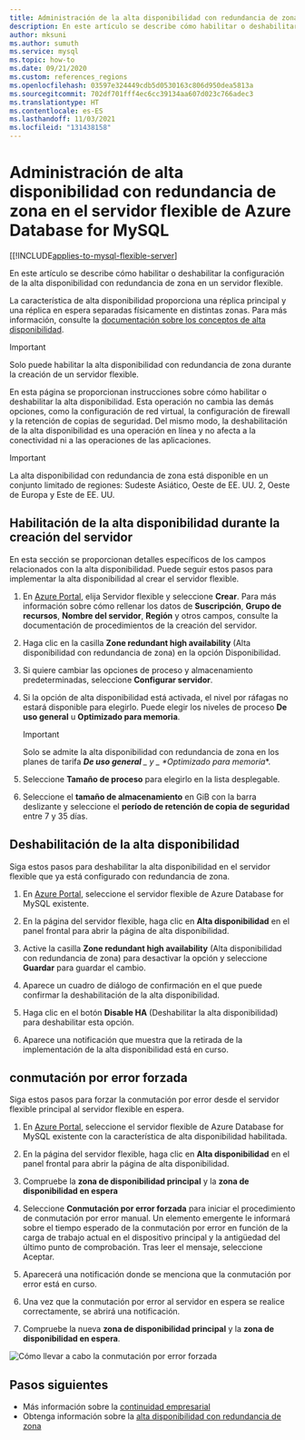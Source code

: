 ```yaml
---
title: Administración de la alta disponibilidad con redundancia de zona en un servidor flexible de Azure Database for MySQL mediante Azure Portal
description: En este artículo se describe cómo habilitar o deshabilitar la alta disponibilidad con redundancia de zona en un servidor flexible de Azure Database for MySQL mediante Azure Portal.
author: mksuni
ms.author: sumuth
ms.service: mysql
ms.topic: how-to
ms.date: 09/21/2020
ms.custom: references_regions
ms.openlocfilehash: 03597e324449cdb5d0530163c806d950dea5813a
ms.sourcegitcommit: 702df701fff4ec6cc39134aa607d023c766adec3
ms.translationtype: HT
ms.contentlocale: es-ES
ms.lasthandoff: 11/03/2021
ms.locfileid: "131438158"
---
```

# <a name="manage-zone-redundant-high-availability-in-azure-database-for-mysql-flexible-server"></a>Administración de alta disponibilidad con redundancia de zona en el servidor flexible de Azure Database for MySQL 

[[!INCLUDE[applies-to-mysql-flexible-server](../includes/applies-to-mysql-flexible-server.md)]

En este artículo se describe cómo habilitar o deshabilitar la configuración de la alta disponibilidad con redundancia de zona en un servidor flexible.

La característica de alta disponibilidad proporciona una réplica principal y una réplica en espera separadas físicamente en distintas zonas. Para más información, consulte la [documentación sobre los conceptos de alta disponibilidad](./concepts/../concepts-high-availability.md).

> [!IMPORTANT]
> Solo puede habilitar la alta disponibilidad con redundancia de zona durante la creación de un servidor flexible.

En esta página se proporcionan instrucciones sobre cómo habilitar o deshabilitar la alta disponibilidad. Esta operación no cambia las demás opciones, como la configuración de red virtual, la configuración de firewall y la retención de copias de seguridad. Del mismo modo, la deshabilitación de la alta disponibilidad es una operación en línea y no afecta a la conectividad ni a las operaciones de las aplicaciones.

> [!IMPORTANT]
> La alta disponibilidad con redundancia de zona está disponible en un conjunto limitado de regiones: Sudeste Asiático, Oeste de EE. UU. 2, Oeste de Europa y Este de EE. UU.  

## <a name="enable-high-availability-during-server-creation"></a>Habilitación de la alta disponibilidad durante la creación del servidor

En esta sección se proporcionan detalles específicos de los campos relacionados con la alta disponibilidad. Puede seguir estos pasos para implementar la alta disponibilidad al crear el servidor flexible.

1. En [Azure Portal](https://portal.azure.com/), elija Servidor flexible y seleccione **Crear**.  Para más información sobre cómo rellenar los datos de **Suscripción**, **Grupo de recursos**, **Nombre del servidor**, **Región** y otros campos, consulte la documentación de procedimientos de la creación del servidor.

2. Haga clic en la casilla **Zone redundant high availability** (Alta disponibilidad con redundancia de zona) en la opción Disponibilidad.

3. Si quiere cambiar las opciones de proceso y almacenamiento predeterminadas, seleccione **Configurar servidor**.

4. Si la opción de alta disponibilidad está activada, el nivel por ráfagas no estará disponible para elegirlo. Puede elegir los niveles de proceso **De uso general** u **Optimizado para memoria**.

    > [!IMPORTANT]
    > Solo se admite la alta disponibilidad con redundancia de zona en los planes de tarifa ***De uso general** _ y _ *_Optimizado para memoria_**.

5. Seleccione **Tamaño de proceso** para elegirlo en la lista desplegable.

6. Seleccione el **tamaño de almacenamiento** en GiB con la barra deslizante y seleccione el **período de retención de copia de seguridad** entre 7 y 35 días.   

## <a name="disable-high-availability"></a>Deshabilitación de la alta disponibilidad

Siga estos pasos para deshabilitar la alta disponibilidad en el servidor flexible que ya está configurado con redundancia de zona.

1. En [Azure Portal](https://portal.azure.com/), seleccione el servidor flexible de Azure Database for MySQL existente.

2. En la página del servidor flexible, haga clic en **Alta disponibilidad** en el panel frontal para abrir la página de alta disponibilidad.

3. Active la casilla **Zone redundant high availability** (Alta disponibilidad con redundancia de zona) para desactivar la opción y seleccione **Guardar** para guardar el cambio.

4. Aparece un cuadro de diálogo de confirmación en el que puede confirmar la deshabilitación de la alta disponibilidad.

5. Haga clic en el botón **Disable HA** (Deshabilitar la alta disponibilidad) para deshabilitar esta opción.

6. Aparece una notificación que muestra que la retirada de la implementación de la alta disponibilidad está en curso.

## <a name="forced-failover"></a>conmutación por error forzada

Siga estos pasos para forzar la conmutación por error desde el servidor flexible principal al servidor flexible en espera.

1. En [Azure Portal](https://portal.azure.com/), seleccione el servidor flexible de Azure Database for MySQL existente con la característica de alta disponibilidad habilitada.

2. En la página del servidor flexible, haga clic en **Alta disponibilidad** en el panel frontal para abrir la página de alta disponibilidad.

3. Compruebe la **zona de disponibilidad principal** y la **zona de disponibilidad en espera**

4. Seleccione **Conmutación por error forzada** para iniciar el procedimiento de conmutación por error manual. Un elemento emergente le informará sobre el tiempo esperado de la conmutación por error en función de la carga de trabajo actual en el dispositivo principal y la antigüedad del último punto de comprobación. Tras leer el mensaje, seleccione Aceptar.

5. Aparecerá una notificación donde se menciona que la conmutación por error está en curso.

6. Una vez que la conmutación por error al servidor en espera se realice correctamente, se abrirá una notificación.

7. Compruebe la nueva **zona de disponibilidad principal** y la **zona de disponibilidad en espera**.

![Cómo llevar a cabo la conmutación por error forzada](media/how-to-configure-high-availability/how-to-forced-failover.png) 

## <a name="next-steps"></a>Pasos siguientes

- Más información sobre la [continuidad empresarial](./concepts-business-continuity.md)
- Obtenga información sobre la [alta disponibilidad con redundancia de zona](./concepts-high-availability.md)
